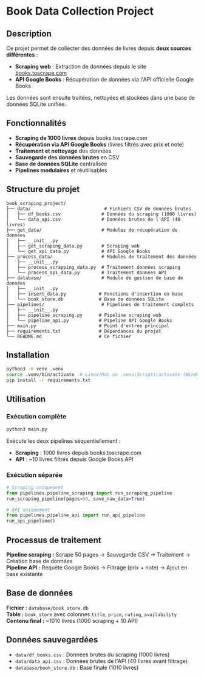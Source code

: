 # Book Data Collection Project

## Description

Ce projet permet de collecter des données de livres depuis **deux sources différentes** :

- **Scraping web** : Extraction de données depuis le site [books.toscrape.com](http://books.toscrape.com/)
- **API Google Books** : Récupération de données via l'API officielle Google Books

Les données sont ensuite traitées, nettoyées et stockées dans une base de données SQLite unifiée.

## Fonctionnalités

- **Scraping de 1000 livres** depuis books.toscrape.com  
- **Récupération via API Google Books** (livres filtrés avec prix et note)  
- **Traitement et nettoyage** des données  
- **Sauvegarde des données brutes** en CSV  
- **Base de données SQLite** centralisée  
- **Pipelines modulaires** et réutilisables  

## Structure du projet

```
book_scraping_project/
├── data/                           # Fichiers CSV de données brutes
│   ├── df_books.csv               # Données du scraping (1000 livres)
│   └── data_api.csv               # Données brutes de l'API (40 livres)
├── get_data/                      # Modules de récupération de données
│   ├── __init__.py
│   ├── get_scraping_data.py       # Scraping web
│   └── get_api_data.py            # API Google Books
├── process_data/                  # Modules de traitement des données
│   ├── __init__.py
│   ├── process_scrapping_data.py  # Traitement données scraping
│   └── process_api_data.py        # Traitement données API
├── database/                      # Module de gestion de base de données
│   ├── __init__.py
│   ├── insert_data.py            # Fonctions d'insertion en base
│   └── book_store.db             # Base de données SQLite
├── pipelines/                     # Pipelines de traitement complets
│   ├── __init__.py
│   ├── pipeline_scraping.py      # Pipeline scraping web
│   └── pipeline_api.py           # Pipeline API Google Books
├── main.py                       # Point d'entrée principal
├── requirements.txt              # Dépendances du projet
└── README.md                     # Ce fichier
```

## Installation

```bash
python3 -m venv .venv
source .venv/bin/activate  # Linux/Mac ou .venv\Scripts\activate (Windows)
pip install -r requirements.txt
```

## Utilisation

### Exécution complète
```bash
python3 main.py
```
Exécute les deux pipelines séquentiellement :
- **Scraping** : 1000 livres depuis books.toscrape.com
- **API** : ~10 livres filtrés depuis Google Books API

### Exécution séparée
```python
# Scraping uniquement
from pipelines.pipeline_scraping import run_scraping_pipeline
run_scraping_pipeline(pages=50, save_raw_data=True)

# API uniquement  
from pipelines.pipeline_api import run_api_pipeline
run_api_pipeline()
```

## Processus de traitement

**Pipeline scraping :** Scrape 50 pages → Sauvegarde CSV → Traitement → Création base de données  
**Pipeline API :** Requête Google Books → Filtrage (prix + note) → Ajout en base existante

## Base de données

**Fichier :** `database/book_store.db`  
**Table :** `book_store` avec colonnes `title`, `price`, `rating`, `availability`  
**Contenu final :** ~1010 livres (1000 scraping + 10 API)

## Données sauvegardées

- `data/df_books.csv` : Données brutes du scraping (1000 livres)
- `data/data_api.csv` : Données brutes de l'API (40 livres avant filtrage)
- `database/book_store.db` : Base finale (1010 livres)

